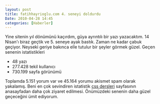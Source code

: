 ```yaml
---
layout: post
title: fatihhayrioglu.com 4. seneyi doldurdu
Date: 2010-04-28 14:45
categories: [Haberler]
---
```


Yine sitenin yıl dönümünü kaçırdım, güya ayrıntılı bir yazı yazacaktım.
14 Nisan'ı biraz geçtik ve 5. seneye ayak bastık. Zaman ne kadar çabuk
geçiyor. Neyseki geriye bakınca elle tutulur bir şeyler görmek güzel.
Geçen senenin istatistikleri

-   48 yazı
-   277.428 tekil kullanıcı
-   730.199 sayfa görünümü

Toplamda 5.151 yorum var ve 45.164 yorumu akismet spam olarak yakalamış.
Beni en çok sevindiren istatistik [css dersleri][] sayfasının
anasayfadan daha çok ziyaret edilmesi. Önümüzdeki senenin daha güzel
geçeceğini ümit ediyorum.


  [css dersleri]: http://fatihhayrioglu.com/css-dersleri/
